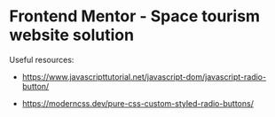 # Frontend Mentor - Space tourism website solution

Useful resources:

- https://www.javascripttutorial.net/javascript-dom/javascript-radio-button/

- https://moderncss.dev/pure-css-custom-styled-radio-buttons/
